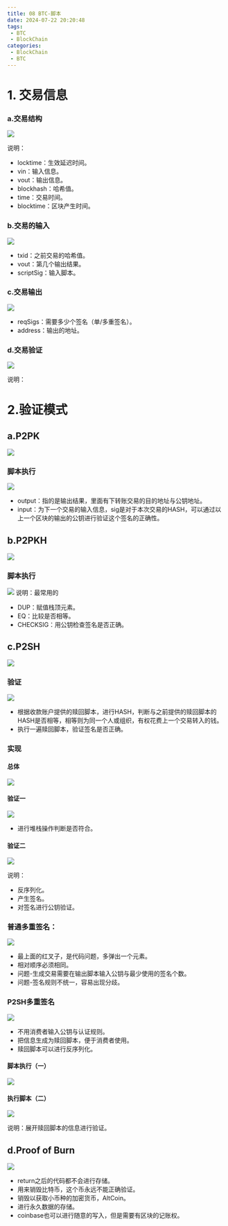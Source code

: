 ```yaml
---
title: 08 BTC-脚本
date: 2024-07-22 20:20:48
tags: 
 - BTC
 - BlockChain
categories:
 - BlockChain
 - BTC
---
```

# 1. 交易信息

### a.交易结构
![](./pic/Pasted%20image%2020240722222013.png)


说明：
- locktime：生效延迟时间。
- vin：输入信息。
- vout：输出信息。
- blockhash：哈希值。
- time：交易时间。
- blocktime：区块产生时间。
### b.交易的输入
![](./pic/Pasted%20image%2020240722222428.png)

- txid：之前交易的哈希值。
- vout：第几个输出结果。
- scriptSig：输入脚本。

### c.交易输出
![](./pic/Pasted%20image%2020240722222713.png)


- reqSigs：需要多少个签名（单/多重签名）。
- address：输出的地址。

### d.交易验证
![](./pic/Pasted%20image%2020240722223019.png)

说明：


# 2.验证模式

## a.P2PK
![](./pic/Pasted%20image%2020240722223640.png)

### 脚本执行
![](./pic/Pasted%20image%2020240722225652.png)
- output：指的是输出结果，里面有下转账交易的目的地址与公钥地址。
- input：为下一个交易的输入信息，sig是对于本次交易的HASH，可以通过以上一个区块的输出的公钥进行验证这个签名的正确性。

## b.P2PKH
![](./pic/Pasted%20image%2020240722224300.png)

### 脚本执行
![](./pic/Pasted%20image%2020240722225844.png)
说明：最常用的
- DUP：赋值栈顶元素。
- EQ：比较是否相等。
- CHECKSIG：用公钥检查签名是否正确。


## c.P2SH
![](./pic/Pasted%20image%2020240722230237.png)

### 验证
![](./pic/Pasted%20image%2020240722230403.png)


- 根据收款账户提供的赎回脚本，进行HASH，判断与之前提供的赎回脚本的HASH是否相等，相等则为同一个人或组织，有权花费上一个交易转入的钱。
- 执行一遍赎回脚本，验证签名是否正确。

### 实现

#### 总体
![](./pic/Pasted%20image%2020240722230911.png)

#### 验证一
![](./pic/Pasted%20image%2020240722231217.png)

- 进行堆栈操作判断是否符合。
#### 验证二
![](./pic/Pasted%20image%2020240722231356.png)

说明：
- 反序列化。
- 产生签名。
- 对签名进行公钥验证。

### 普通多重签名：
![](./pic/Pasted%20image%2020240722231809.png)

- 最上面的红叉子，是代码问题，多弹出一个元素。
- 相对顺序必须相同。
- 问题-生成交易需要在输出脚本输入公钥与最少使用的签名个数。
- 问题-签名规则不统一，容易出现分歧。

### P2SH多重签名
![](./pic/Pasted%20image%2020240722232336.png)


- 不用消费者输入公钥与认证规则。
- 把信息生成为赎回脚本，便于消费者使用。
- 赎回脚本可以进行反序列化。

#### 脚本执行（一）
![](./pic/Pasted%20image%2020240722232612.png)


#### 执行脚本（二）
![](./pic/Pasted%20image%2020240722232738.png)

说明：展开赎回脚本的信息进行验证。

## d.Proof of Burn
![](./pic/Pasted%20image%2020240722233216.png)

- return之后的代码都不会进行存储。
-  用来销毁比特币，这个币永远不能正确验证。
- 销毁以获取小币种的加密货币，AltCoin。
- 进行永久数据的存储。
- coinbase也可以进行随意的写入，但是需要有区块的记账权。